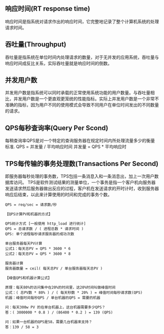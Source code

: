 ## 响应时间(RT response time)
响应时间是指系统对请求作出的响应时间，它完整地记录了整个计算机系统的处理请求时间。

## 吞吐量(Throughput)
吞吐量是指系统在单位时间内处理请求的数量，对于无并发的应用系统，吞吐量与响应时间成反比关系，实际吞吐量就是响应时间的倒数。

## 并发用户数
并发用户数是指系统可以同时承载的正常使用系统功能的用户数量。与吞吐量相比，并发用户数是一个更直观更笼统的性能指标。实际上并发用户数是一个非常不准确的指标，因为用户不同的使用模式会导致不同用户在单位时间发出的不同数量的请求。

## QPS每秒查询率(Query Per Scond)
每稍查询率QPS是对一个特定的查询服务器在规定时间内所处理流量多少的衡量标准.
QPS = 并发量 / 平均响应时间
并发量 = QPS * 平均响应时

## TPS每传输的事务处理数(Transactions Per Second)
即服务器每秒处理的事务数，TPS包括一条消息入和一条消息出，加上一次用户数据库访问。
TPS是软件测试结果的测量单位，一个事务是指一个客户机向服务器发送请求然后服务器做出反应的过程，客户机在发送请求的开时计时，收到服务器响应后结束，以此来计算使用的时间和完成的事务个数。


    QPS = req/sec = 请求数/秒

    【QPS计算PV和机器的方式】

    QPS统计方式 [一般使用 http_load 进行统计]
    QPS = 总请求数 / ( 进程总数 * 请求时间 )
    QPS: 单个进程每秒请求服务器的成功次数

    单台服务器每天PV计算
    公式1：每天总PV = QPS * 3600 * 6
    公式2：每天总PV = QPS * 3600 * 8

    服务器计算
    服务器数量 = ceil( 每天总PV / 单台服务器每天总PV )

    【峰值QPS和机器计算公式】

    原理：每天80%的访问集中在20%的时间里，这20%时间叫做峰值时间
    公式：( 总PV数 * 80% ) / ( 每天秒数 * 20% ) = 峰值时间每秒请求数(QPS)
    机器：峰值时间每秒QPS / 单台机器的QPS = 需要的机器

    问：每天300w PV 的在单台机器上，这台机器需要多少QPS？
    答：( 3000000 * 0.8 ) / (86400 * 0.2 ) = 139 (QPS)

    问：如果一台机器的QPS是58，需要几台机器来支持？
    答：139 / 58 = 3